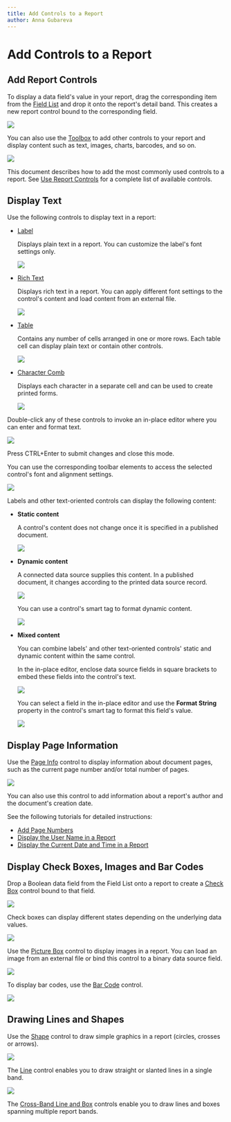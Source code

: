 ```yaml
---
title: Add Controls to a Report
author: Anna Gubareva
---
```

# Add Controls to a Report

## Add Report Controls
To display a data field's value in your report, drag the corresponding item from the [Field List](../../report-designer-tools/ui-panels/field-list.md) and drop it onto the report's detail band. This creates a new report control bound to the corresponding field.

![](../../../../../images/eurd-win-drop-field-from-field-list.png)

You can also use the [Toolbox](../../report-designer-tools/toolbox.md) to add other controls to your report and display content such as text, images, charts, barcodes, and so on.

![](../../../../../images/eurd-win-drop-report-control-from-toolbox.png)

This document describes how to add the most commonly used controls to a report. See [Use Report Controls](../../use-report-controls.md) for a complete list of available controls.

## Display Text
Use the following controls to display text in a report:

* [Label](../use-basic-report-controls/label.md)
	
	Displays plain text in a report. You can customize the label's font settings only.

	![](../../../../../images/eurd-win-display-text-using-labels.png)
	

* [Rich Text](../use-basic-report-controls/rich-text.md)
	
	Displays rich text in a report. You can apply different font settings to the control's content and load content from an external file.

	![](../../../../../images/eurd-win-display-text-using-rich-text.png)
	

* [Table](../use-tables.md)
	
	Contains any number of cells arranged in one or more rows.
	Each table cell can display plain text or contain other controls.

	![](../../../../../images/eurd-win-display-text-using-tables.png)
	
* [Character Comb](../use-basic-report-controls/character-comb.md)
	
	Displays each character in a separate cell and can be used to create printed forms.

	![](../../../../../images/eurd-win-display-text-using-character-comb.png)
	

Double-click any of these controls to invoke an in-place editor where you can enter and format text.

![](../../../../../images/eurd-win-display-text-in-place-editor.png)

Press CTRL+Enter to submit changes and close this mode.

You can use the corresponding toolbar elements to access the selected control's font and alignment settings.

![](../../../../../images/eurd-win-display-text-formatting-toolbar.png)


Labels and other text-oriented controls can display the following content:

* **Static content**
	
	A control's content does not change once it is specified in a published document.

	![](../../../../../images/eurd-win-report-control-static-content.png)

* **Dynamic content**
	
	A connected data source supplies this content. In a published document, it changes according to the printed data source record.

	![](../../../../../images/eurd-win-report-control-dynamic-content.png)
	
	You can use a control's smart tag to format dynamic content.

	![](../../../../../images/eurd-win-report-control-dynamic-content-format-string.png)
	

* **Mixed content**
	
	You can combine labels' and other text-oriented controls' static and dynamic content within the same control.
	
	In the in-place editor, enclose data source fields in square brackets to embed these fields into the control's text. 

	![](../../../../../images/eurd-win-report-control-mail-merge-content.png)
	
	You can select a field in the in-place editor and use the **Format String** property in the control's smart tag to format this field's value.

	![](../../../../../images/eurd-win-report-control-mail-merge-format-string.png)

## Display Page Information
Use the [Page Info](../use-basic-report-controls/page-info.md) control to display information about document pages, such as the current page number and/or total number of pages.

![](../../../../../images/eurd-win-display-page-information.png)

You can also use this control to add information about a report's author and the document's creation date.

See the following tutorials for detailed instructions:

* [Add Page Numbers](../../add-navigation/add-page-numbers.md)
* [Display the User Name in a Report](../../add-extra-information/display-the-user-name-in-a-report.md)
* [Display the Current Date and Time in a Report](../../add-extra-information/display-the-current-date-and-time-in-a-report.md)

## Display Check Boxes, Images and Bar Codes
Drop a Boolean data field from the Field List onto a report to create a [Check Box](../use-basic-report-controls/check-box.md) control bound to that field.

![](../../../../../images/eurd-win-display-check-boxes.png)

Check boxes can display different states depending on the underlying data values.

![](../../../../../images/eurd-win-check-boxe-states.png)

Use the [Picture Box](../use-basic-report-controls/picture-box.md) control to display images in a report. You can load an image from an external file or bind this control to a binary data source field.

![](../../../../../images/eurd-win-display-picture-boxes.png)

To display bar codes, use the [Bar Code](../use-bar-codes.md) control.

![](../../../../../images/eurd-win-display-bar-codes.png)

## <a name="drawinglinesshapes"></a>Drawing Lines and Shapes
Use the [Shape](../draw-lines-and-shapes/draw-shapes.md) control to draw simple graphics in a report (circles, crosses or arrows).

![](../../../../../images/eurd-win-display-shapes.png)

The [Line](../draw-lines-and-shapes/draw-lines.md) control enables you to draw straight or slanted lines in a single band.

![](../../../../../images/eurd-win-display-lines.png)

The [Cross-Band Line and Box](../draw-lines-and-shapes/draw-cross-band-lines-and-boxes.md) controls enable you to draw lines and boxes spanning multiple report bands.
